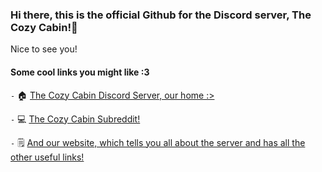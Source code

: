 ### Hi there, this is the official Github for the Discord server, The Cozy Cabin!👋
Nice to see you!

#### Some cool links you might like :3

`-` 🏠 [The Cozy Cabin Discord Server, our home :>](https://discord.gg/V5XQ2fZcnA)

`-` 💻 [The Cozy Cabin Subreddit!](https://reddit.com/r/discordtcc)

`-` 🗒️ [And our website, which tells you all about the server and has all the other useful links!](https://thecozycabin.github.io)
